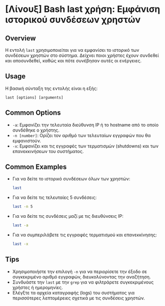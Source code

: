 # [Λίνουξ] Bash last χρήση: Εμφάνιση ιστορικού συνδέσεων χρηστών

## Overview
Η εντολή `last` χρησιμοποιείται για να εμφανίσει το ιστορικό των συνδέσεων χρηστών στο σύστημα. Δείχνει ποιοι χρήστες έχουν συνδεθεί και αποσυνδεθεί, καθώς και πότε συνέβησαν αυτές οι ενέργειες.

## Usage
Η βασική σύνταξη της εντολής είναι η εξής:

```
last [options] [arguments]
```

## Common Options
- `-a`: Εμφανίζει την τελευταία διεύθυνση IP ή το hostname από το οποίο συνδέθηκε ο χρήστης.
- `-n [number]`: Ορίζει τον αριθμό των τελευταίων εγγραφών που θα εμφανιστούν.
- `-x`: Εμφανίζει και τις εγγραφές των τερματισμών (shutdowns) και των επανεκκινήσεων του συστήματος.

## Common Examples
- Για να δείτε το ιστορικό συνδέσεων όλων των χρηστών:
  ```bash
  last
  ```

- Για να δείτε τις τελευταίες 5 συνδέσεις:
  ```bash
  last -n 5
  ```

- Για να δείτε τις συνδέσεις μαζί με τις διευθύνσεις IP:
  ```bash
  last -a
  ```

- Για να συμπεριλάβετε τις εγγραφές τερματισμού και επανεκκίνησης:
  ```bash
  last -x
  ```

## Tips
- Χρησιμοποιήστε την επιλογή `-n` για να περιορίσετε την έξοδο σε συγκεκριμένο αριθμό εγγραφών, διευκολύνοντας την αναζήτηση.
- Συνδυάστε την `last` με την `grep` για να φιλτράρετε συγκεκριμένους χρήστες ή ημερομηνίες.
- Ελέγξτε τα αρχεία καταγραφής (logs) του συστήματος για περισσότερες λεπτομέρειες σχετικά με τις συνδέσεις χρηστών.